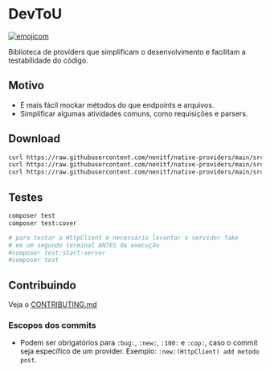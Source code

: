 # DevToU

[![emojicom](https://img.shields.io/badge/emojicom-%F0%9F%90%9B%20%F0%9F%86%95%20%F0%9F%92%AF%20%F0%9F%91%AE%20%F0%9F%86%98%20%F0%9F%92%A4-%23fff)](https://gist.github.com/nenitf/1cf5182bff009974bf436f978eea1996#emojicom)

Biblioteca de providers que simplificam o desenvolvimento e facilitam a testabilidade do código.

## Motivo

- É mais fácil mockar métodos do que endpoints e arquivos.
- Simplificar algumas atividades comuns, como requisições e parsers.

## Download

```sh
curl https://raw.githubusercontent.com/nenitf/native-providers/main/src/HttpClientProvider.php -o HttpClientProvider.php
curl https://raw.githubusercontent.com/nenitf/native-providers/main/src/ParserProvider.php -o ParserProvider.php
curl https://raw.githubusercontent.com/nenitf/native-providers/main/src/FileSystemProvider.php -o FileSystemProvider.php
```

## Testes

```sh
composer test
composer test:cover

# para testar a HttpClient é necessário levantar o servidor fake
# em um segundo terminal ANTES da execução
#composer test:start-server
#composer test
```

## Contribuindo

Veja o [CONTRIBUTING.md](CONTRIBUTING.md)

### Escopos dos commits

- Podem ser obrigatórios para `:bug:`, `:new:`, `:100:` e `:cop:`, caso o commit seja específico de um provider. Exemplo: `:new:(HttpClient) add metodo post`.
